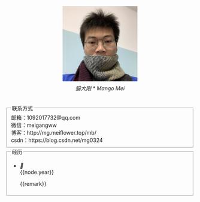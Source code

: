 <!-- 引入 layui.css -->
<link href="//unpkg.com/layui@2.7.6/dist/css/layui.css" rel="stylesheet">

<div class="layui-row">
    <div class="layui-col-md3">
        <div class="layui-fluid" style="text-align:center;">
            <img src="../static/head.jpg" style="width:200px;"/><br/>
            <h6 style="margin-top:5px;">猫大刚 * Mango Mei</h6>
        </div>
    </div>
    <div class="layui-col-md9">
        <fieldset class="layui-elem-field">
            <legend>联系方式</legend>
            <div class="layui-field-box">
                <i class="layui-icon layui-icon-email" style="color:green;"></i> 邮箱：1092017732@qq.com <br/>
                <i class="layui-icon layui-icon-login-wechat" style="color:green;"></i> 微信：meigangww<br/>
                <i class="layui-icon layui-icon-read" style="color:green;"></i> 博客：http://mg.meiflower.top/mb/ <br/>
                <i class="layui-icon layui-icon-star" style="color:green;"></i> csdn：https://blog.csdn.net/mg0324 
            </div>
        </fieldset>
        <div id="container">
            <fieldset class="layui-elem-field">
                <legend>经历</legend>
                <div class="layui-field-box">
                    <ul class="layui-timeline">
                        <li class="layui-timeline-item" v-for="(node,index) in nodes" :key="index">
                            <i class="layui-icon layui-timeline-axis">&#xe63f;</i>
                            <div class="layui-timeline-content layui-text">
                            <div class="layui-timeline-title">{{node.year}}</div>
                            <p v-for="remark in node.remarks">
                                {{remark}}
                            </p>
                            </div>
                        </li>
                    </ul>
                </div>
            </fieldset>
        </div>
    </div>
</div>




<script>
    (function(){
         new Vue({
            el:'#container',
            data() {
                return {
                    nodes: [
                        {
                            year: '2022年6月/10月',
                            remarks: [
                                "因为平安部门业务调整，离开平安。",
                                "一边学习一边休息，2个多月后，在大环境不友好的情况下，入职华瀚科技旗下的数研锦瀚从事智慧城市部门的省废弃处置监管平台。",
                                "接触并使用spring cloud alibaba的微服务体系，在开源项目ruoyi-cloud的基础上构建平台业务。"
                            ]
                        },
                        {
                            year: '2021年4月',
                            remarks: [
                                "4月17号离开浪潮，结束了5年多的电子政务行业经历，进入平安做hr平台相关业务。",
                                "开始实践spring cloud微服务和docker容器自动化部署，以及k8s容器编排相关技术。"
                            ]
                        },
                        {
                            year: '2017年',
                            remarks: [
                                "2017年，来到深圳，加入浪潮。从事电子政务行业，为人民群众提供更好的办事体验，可跳转深圳网上办事大厅。参与政务大厅，网上预约，公安系统等平台的建设；快速积累行业经验，沉淀开发技术。",
                                "从jquery到react到vue，从传统系统到 前后台分离体系，从单系统到分布式，从普通组员到小组长，从后端到关注全栈，各方面都得以提升。"
                            ]
                        },
                        {
                            year: '2015年-2016年',
                            remarks: [
                                "在广州工作，接触电子政务，交易服务，房地产系统和医院门户网站的领域，慢慢的积累工作经验。"
                            ]
                        },
                        {
                            year: '2015年7月',
                            remarks: [
                                "毕业于普通本科（二本）院校，湖北文理学院。在校期间， 完成了朋友社区、 襄阳内容管理系统和 毕业设计权限控制 等3个系统。"
                            ]
                        },
                        {
                            year: '2015年1月',
                            remarks: [
                                "到佛山实习，接触到社区矫正和智慧公路领域。"
                            ]
                        }
                    ]
                };
            }
        });
    })();
</script>